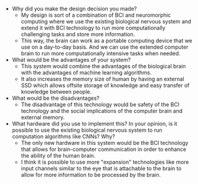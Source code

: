 - Why did you make the design decision you made?
  - My design is sort of a combination of BCI and neuromorphic computing where we use the existing biological nervous system and extend it with BCI technology to run more computationally challenging tasks and store more information.
  - This way, the brain can work as a portable computing device that we use on a day-to-day basis. And we can use the extended computer brain to run more computationally intensive tasks when needed.
- What would be the advantages of your system?
  - This system would combine the advantages of the biological brain with the advantages of machine learning algorithms.
  - It also increases the memory size of human by having an external SSD which allows offsite storage of knowledge and easy transfer of knowledge between people.
- What would be the disadvantages?
  - The disadvantage of this technology would be safety of the BCI technology and the social implications of the computer brain and external memory.
- What hardware did you use to implement this? In your opinion, is it possible to use the existing biological nervous system to run computation algorithms like CNNs? Why?
  - The only new hardware in this system would be the BCI technology that allows for brain-computer communication in order to enhance the ability of the human brain.
  - I think it is possible to use more "expansion" technologies like more input channels similar to the eye that is attachable to the brain to allow for more information to be processed by the brain.